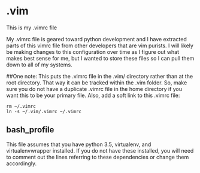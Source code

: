 # .vim
This is my .vimrc file

My .vimrc file is geared toward python development and I have extracted parts of this vimrc file from other developers that are vim purists.  I will likely be making changes to this configuration over time as I figure out what makes best sense for me, but I wanted to store these files so I can pull them down to all of my systems.

##One note:
This puts the .vimrc file in the .vim/ directory rather than at the root directory.  That way it can be tracked within the .vim folder.  So, make sure you do not have a duplicate .vimrc file in the home directory if you want this to be your primary file.  Also, add a soft link to this .vimrc file:
```
rm ~/.vimrc
ln -s ~/.vim/.vimrc ~/.vimrc
```

## bash_profile
This file assumes that you have python 3.5, virtualenv, and virtualenvwrapper installed.  If you do not have these installed, you will need to comment out the lines referring to these dependencies or change them accordingly.
